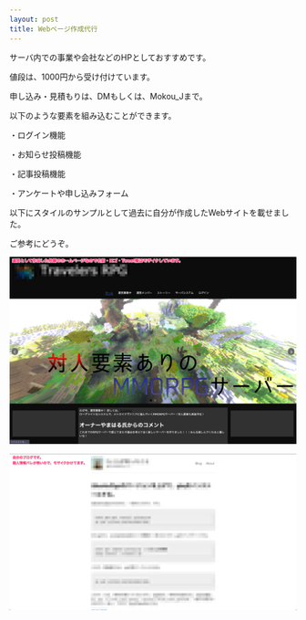 ```yaml
---  
layout: post  
title: Webページ作成代行
--- 
```


サーバ内での事業や会社などのHPとしておすすめです。

値段は、1000円から受け付けています。

申し込み・見積もりは、DMもしくは、Mokou_Jまで。


以下のような要素を組み込むことができます。

・ログイン機能

・お知らせ投稿機能

・記事投稿機能

・アンケートや申し込みフォーム


以下にスタイルのサンプルとして過去に自分が作成したWebサイトを載せました。

ご参考にどうぞ。

![hp1](https://github.com/cronree-91/cronree-91.github.io/blob/master/images/Article/hp1.png?raw=true)

![hp2](https://github.com/cronree-91/cronree-91.github.io/blob/master/images/Article/hp2.png?raw=true)
